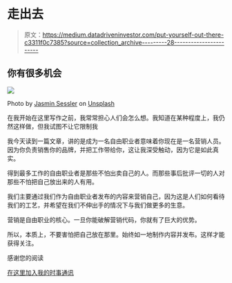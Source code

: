 # 走出去

> 原文：<https://medium.datadriveninvestor.com/put-yourself-out-there-c3311f0c7385?source=collection_archive---------28----------------------->

## 你有很多机会

![](img/f3de617263be4c11f03502341adb0bd1.png)

Photo by [Jasmin Sessler](https://unsplash.com/@open_photo_js?utm_source=medium&utm_medium=referral) on [Unsplash](https://unsplash.com?utm_source=medium&utm_medium=referral)

在我开始在这里写作之前，我常常担心人们会怎么想。我知道在某种程度上，我仍然这样做，但我试图不让它限制我

我今天读到一篇文章，讲的是成为一名自由职业者意味着你现在是一名营销人员。因为你负责销售你的品牌，并把工作带给你，这让我深受触动，因为它是如此真实。

得到最多工作的自由职业者是那些不怕出卖自己的人。而那些事后批评一切的人对那些不怕把自己放出来的人有用。

我们主要通过我们作为自由职业者发布的内容来营销自己，因为这是人们如何看待我们的工艺，并希望在我们不伸出手的情况下与我们做更多的生意。

营销是自由职业的核心。一旦你能破解营销代码，你就有了巨大的优势。

所以，本质上，不要害怕把自己放在那里。始终如一地制作内容并发布。这样才能获得关注。

感谢您的阅读

[在这里加入我的时事通讯](https://mailchi.mp/91ab170a8236/tochukwu)